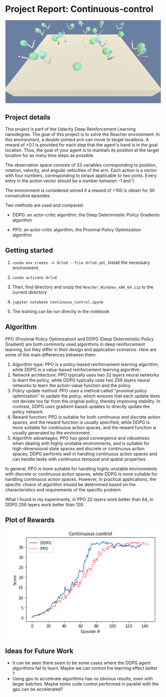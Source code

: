 # Project Report: Continuous-control

![image-20230620225457569](png\image-20230620225457569.png)

## Project details

This project is part of the Udacity Deep Reinforcement Learning nanodegree.
The goal of this project is to solve the Reacher environment. In this environment, a double-jointed arm can move to target locations. A reward of +0.1 is provided for each step that the agent's hand is in the goal location. Thus, the goal of your agent is to maintain its position at the target location for as many time steps as possible.

The observation space consists of 33 variables corresponding to position, rotation, velocity, and angular velocities of the arm. Each action is a vector with four numbers, corresponding to torque applicable to two joints. Every entry in the action vector should be a number between -1 and 1.

The environment is considered solved if a reward of +100 is obtain for 30 consecutive episodes.

Two methods are used and compared:

- DDPG: an actor-critic algorithm, the Deep Deterministic Policy Gradients algorithm

- PPO: an actor-critic algorithm, the Proximal Policy Optimization algorithm

  

## Getting started

1. `conda env create -n drlnd --file drlnd.yml`,  Install the necessary environment.

2. `conda activate drlnd`

3. Then,  find directory and unzip the `Reacher_Windows_x86_64.zip` to the current directory

4. `jupyter notebook Continuous_Control.ipynb`

5. The training can be run directly in the notebook

   

## Algorithm

PPO (Proximal Policy Optimization) and DDPG (Deep Deterministic Policy Gradient) are both commonly used algorithms in deep reinforcement learning, but they differ in their design and application scenarios. Here are some of the main differences between them:

1. Algorithm type: PPO is a policy-based reinforcement learning algorithm, while DDPG is a value-based reinforcement learning algorithm.
2. Network architecture: PPO typically uses two 32 layers neural networks to learn the policy, while DDPG typically uses two 256 layers neural networks to learn the action-value function and the policy.
3. Policy update method: PPO uses a method called "proximal policy optimization" to update the policy, which ensures that each update does not deviate too far from the original policy, thereby improving stability. In contrast, DDPG uses gradient-based updates to directly update the policy network.
4. Reward function: PPO is suitable for both continuous and discrete action spaces, and the reward function is usually specified, while DDPG is more suitable for continuous action spaces, and the reward function is usually generated by the environment.
5. Algorithm advantages: PPO has good convergence and robustness when dealing with highly unstable environments, and is suitable for high-dimensional state spaces and discrete or continuous action spaces; DDPG performs well in handling continuous action spaces and can handle tasks with continuous temporal and spatial properties.

In general, PPO is more suitable for handling highly unstable environments with discrete or continuous action spaces, while DDPG is more suitable for handling continuous action spaces. However, in practical applications, the specific choice of algorithm should be determined based on the characteristics and requirements of the specific problem.

What I found in my experiments, in PPO 32 layers work better than 64, in DDPG 256 layers work better than 128.



## Plot of Rewards

![20230620231554](png\20230621163444.png)

## Ideas for Future Work

- It can be seen there seam to be some cases where the DDPG agent algorithms fail to learn. Maybe we can control the learning effect better ?
- Using gpu to accelerate algorithms has no obvious results, even with larger batches. Maybe some code control performed in parallel with the gpu can be accelerated?
